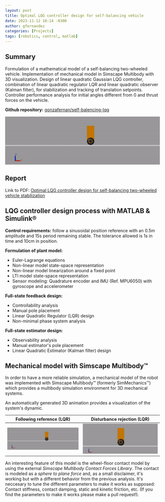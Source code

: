 ```yaml
---
layout: post
title: Optimal LQG controller design for self-balancing vehicle
date: 2023-11-12 18:14 -0300
author: gfernandez
categories: [Projects]
tags: [robotics, control, matlab]
---
```


## Summary
Formulation of a mathematical model of a self-balancing two-wheeled vehicle.
Implementation of mechanical model in Simscape Multibody with 3D visualization.
Design of linear quadratic Gaussian LQG controller, combination of linear 
quadratic regulator LQR and linear quadratic observer (Kalman filter), for 
stabilization and tracking of translation setpoints.
Controller performance analysis for initial angles different from 0 and thrust 
forces on the vehicle.

**Github repository:** [gonzafernan/self-balencing-lqg](https://github.com/gonzafernan/self-balancing-lqg)

![](/assets/img/reference_lqr.gif)

## Report

Link to PDF: [Optimal LQG controller design for self-balancing two-wheeled vehicle stabilization](https://github.com/gonzafernan/gonzafernan.github.io/blob/main/assets/pdf/self_balancing_lqg_control.pdf)

<center> 
    <object data="/assets/pdf/self_balancing_lqg_control.pdf"
            width="100%"
            height="700"> 
    </object> 
</center>

## LQG controller design process with MATLAB & Simulink®
**Control requirements:** follow a sinusoidal position reference with an 0.5m amplitude and 15s period remaining stable. 
The tolerance allowed is 1s in time and 10cm in position.

**Formulation of plant model:**
- Euler-Lagrange equations
- Non-linear model state-space representation
- Non-linear model linearization around a fixed point
- LTI model state-space representation
- Sensor modeling: Quadrature encoder and IMU (Ref. MPU6050) with gyroscope and accelerometer

**Full-state feedback design:** 
- Controllability analysis
- Manual pole placement
- Linear Quadratic Regulator (LQR) design
- Non-minimal phase system analysis

**Full-state estimator design:** 
- Observability analysis
- Manual estimator's pole placement
- Linear Quadratic Estimator (Kalman filter) design

## Mechanical model with Simscape Multibody™
In order to have a more reliable simulation, a mechanical model of the robot was implemented with Simscape Multibody™ (formerly SimMechanics™)  which provides a multibody simulation environment for 3D mechanical systems.

An automatically generated 3D animation provides a visualization of the system's dynamic.

| Following reference (LQR) | Disturbance rejection (LQR) |
|:-------------------------:|:---------------------------:|
|![](/assets/img/reference_lqr.gif)|![](/assets/img/disturbance_lqr.gif)|

An interesting feature of this model is the wheel-floor contact model by using the external *Simscape Multibody Contact Forces Library*. The contact is modeled as a *sphere to plane force* and, as a small disclaimer, it's working but with a different behavior from the previous analysis. It's neccesary to tune the different parameters to make it works as supposed: Contact stiffness, contact damping, static and kinetic friction, etc. (If you find the parameters to make it works please make a pull request!).
